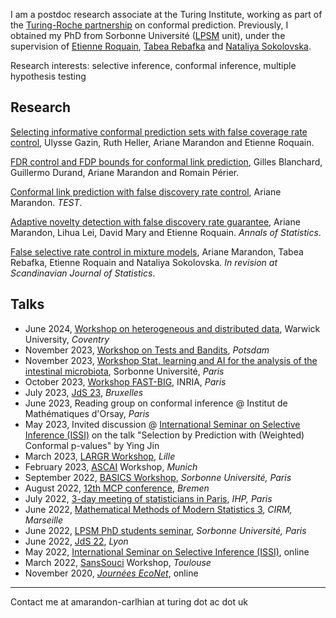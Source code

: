 I am a postdoc research associate at the Turing Institute, working as part of the [Turing-Roche partnership](https://www.turing.ac.uk/research/research-projects/alan-turing-institute-roche-strategic-partnership) on conformal prediction. 
Previously, I obtained my PhD from Sorbonne Université ([LPSM](https://www.lpsm.paris/index) unit), under the supervision of [Etienne Roquain](https://etienneroquain-81.webself.net/), [Tabea Rebafka](https://www.lpsm.paris/pageperso/rebafka/) and [Nataliya Sokolovska](https://sites.google.com/view/nsokolovska/home). 

Research interests: selective inference, conformal inference, multiple hypothesis testing

## Research

[Selecting informative conformal prediction sets with false coverage rate control](https://arxiv.org/abs/2403.12295), Ulysse Gazin, Ruth Heller, Ariane Marandon and Etienne Roquain. 

[FDR control and FDP bounds for conformal link prediction](https://arxiv.org/abs/2404.02542), Gilles Blanchard, Guillermo Durand, Ariane Marandon and Romain Périer. 

[Conformal link prediction with false discovery rate control](https://link.springer.com/article/10.1007/s11749-024-00934-w?utm_source=rct_congratemailt&utm_medium=email&utm_campaign=oa_20240611&utm_content=10.1007%2Fs11749-024-00934-w), Ariane Marandon. *TEST*. 

[Adaptive novelty detection with false discovery rate guarantee](https://projecteuclid.org/journals/annals-of-statistics/volume-52/issue-1/Adaptive-novelty-detection-with-false-discovery-rate-guarantee/10.1214/23-AOS2338.short), Ariane Marandon, Lihua Lei, David Mary and Etienne Roquain. *Annals of Statistics*. 

[False selective rate control in mixture models](https://arxiv.org/abs/2203.02597), Ariane Marandon, Tabea Rebafka, Etienne Roquain and Nataliya Sokolovska. *In revision at Scandinavian Journal of Statistics*.  

## Talks
- June 2024, [Workshop on heterogeneous and distributed data](https://warwick.ac.uk/fac/sci/statistics/news/heterogeneous_distributed_data/), Warwick University, *Coventry* 
- November 2023, [Workshop on Tests and Bandits](https://www.cvernade.com/workshop-tests-and-bandits-in-potsdam-2023), *Potsdam*
- November 2023, [Workshop Stat. learning and AI for the analysis of the intestinal microbiota](https://scai.sorbonne-universite.fr/public/events/view/6f5f4ec3d1e3ae491194/1), Sorbonne Université, *Paris*
- October 2023, [Workshop FAST-BIG](https://project.inria.fr/fastbig/stats-workshop-october-19th-2023/), INRIA, *Paris*
- July 2023, [JdS 23](https://jds2023.sciencesconf.org/), *Bruxelles* 
- June 2023, Reading group on conformal inference @ Institut de Mathématiques d'Orsay, *Paris* 
- May 2023, Invited discussion @  [International Seminar on Selective Inference (ISSI)](https://www.selectiveinferenceseminar.com/) on the talk "Selection by Prediction with (Weighted) Conformal p-values" by Ying Jin 
- March 2023, [LARGR Workshop](https://statlearngraph23.sciencesconf.org/), *Lille* 
- February 2023, [ASCAI](https://sites.google.com/view/prci-ascai/accueil) Workshop, *Munich*
- September 2022, [BASICS Workshop](https://sites.google.com/view/basics-workshop/about), *Sorbonne Université, Paris*
- August 2022, [12th MCP conference](https://www.mcp-conference.org/), *Bremen*
- July 2022, [3-day meeting of statisticians in Paris](https://sandal.uni.lu/international-statistics-days/), *IHP, Paris*
- June 2022, [Mathematical Methods of Modern Statistics 3](https://conferences.cirm-math.fr/2554.html), *CIRM, Marseille*
- June 2022, [LPSM PhD students seminar](https://www.lpsm.paris/seminaires/gtt/index), *Sorbonne Université, Paris*
- June 2022, [JdS 22](https://jds22.sciencesconf.org/), *Lyon*
- May 2022, [International Seminar on Selective Inference (ISSI)](https://www.selectiveinferenceseminar.com/), online
- March 2022, [SansSouci](https://www.math.univ-toulouse.fr/~pneuvial/sanssouci.html) Workshop, *Toulouse*
- November 2020, [*Journées EcoNet*](https://cmatias.perso.math.cnrs.fr/ANR_EcoNet.html), online

---
Contact me at amarandon-carlhian at turing dot ac dot uk
